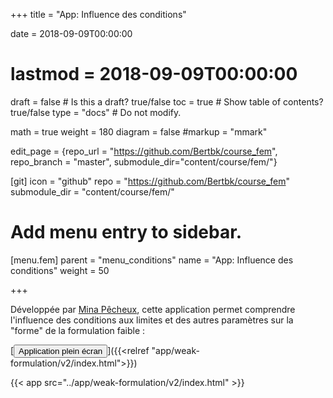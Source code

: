 +++
title = "App: Influence des conditions"

date = 2018-09-09T00:00:00
# lastmod = 2018-09-09T00:00:00

draft = false  # Is this a draft? true/false
toc = true  # Show table of contents? true/false
type = "docs"  # Do not modify.

math = true
weight = 180
diagram = false
#markup = "mmark"

edit_page = {repo_url = "https://github.com/Bertbk/course_fem", repo_branch = "master", submodule_dir="content/course/fem/"}

[git]
  icon = "github"
  repo = "https://github.com/Bertbk/course_fem"
  submodule_dir = "content/course/fem/"


# Add menu entry to sidebar.
[menu.fem]
  parent = "menu_conditions"
  name = "App: Influence des conditions"
  weight = 50

+++

Développée par [Mina Pêcheux](http://minapecheux.com), cette application permet comprendre l'influence des conditions aux limites et des autres paramètres sur la "forme" de la formulation faible :

[<button type="button" class="btn btn-outline-primary">Application plein écran</button>]({{<relref "app/weak-formulation/v2/index.html">}})

{{< app src="../app/weak-formulation/v2/index.html" >}}

